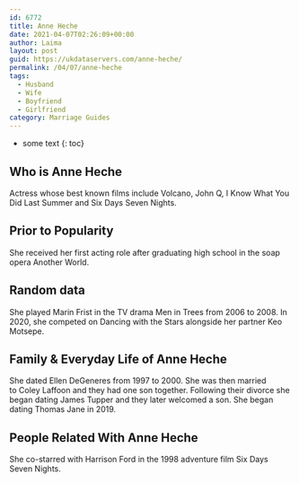```yaml
---
id: 6772
title: Anne Heche
date: 2021-04-07T02:26:09+00:00
author: Laima
layout: post
guid: https://ukdataservers.com/anne-heche/
permalink: /04/07/anne-heche
tags:
  - Husband
  - Wife
  - Boyfriend
  - Girlfriend
category: Marriage Guides
---
```


* some text
{: toc}


## Who is Anne Heche
                  
                  
                  
Actress whose best known films include Volcano, John Q, I Know What You Did Last Summer and Six Days Seven Nights.
                  
              
            
              
            
                
                
                
## Prior to Popularity
                  
                  
                  
She received her first acting role after graduating high school in the soap opera Another World.
                  
              
            
              
            
                
                
                
## Random data
                  
                  
                  
She played Marin Frist in the TV drama Men in Trees from 2006 to 2008. In 2020, she competed on Dancing with the Stars alongside her partner Keo Motsepe.
                  
              
            
              
            
                
                
                
## Family & Everyday Life of Anne Heche
                  
                  
                  
She dated Ellen DeGeneres from 1997 to 2000. She was then married to Coley Laffoon and they had one son together. Following their divorce she began dating James Tupper and they later welcomed a son. She began dating Thomas Jane in 2019.
                  
              
            
              
            
                
                
                
## People Related With Anne Heche
                  
                  
                  
She co-starred with Harrison Ford in the 1998 adventure film Six Days Seven Nights.
                  
              
            
              
            
                
              
            
              
              
            
            
              
            
          
          
          